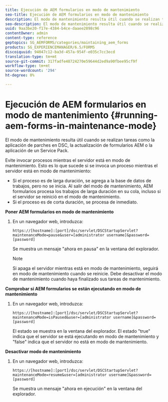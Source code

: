 ```yaml
---
title: Ejecución de AEM formularios en modo de mantenimiento
seo-title: Ejecución de AEM formularios en modo de mantenimiento
description: El modo de mantenimiento resulta útil cuando se realizan tareas como la aplicación de parches en DSC, la actualización de formularios AEM o la aplicación de un Service Pack. Obtenga más información sobre la ejecución de AEM formularios en modo de mantenimiento.
seo-description: El modo de mantenimiento resulta útil cuando se realizan tareas como la aplicación de parches en DSC, la actualización de formularios AEM o la aplicación de un Service Pack. Obtenga más información sobre la ejecución de AEM formularios en modo de mantenimiento.
uuid: 9aa3be20-f17e-4384-b4ce-daaee2898c96
contentOwner: admin
content-type: reference
geptopics: SG_AEMFORMS/categories/maintaining_aem_forms
products: SG_EXPERIENCEMANAGER/6.5/FORMS
discoiquuid: 94047c12-ba3d-457a-954f-e035c7cc3ecd
translation-type: tm+mt
source-git-commit: 317fadfe48724270e59644d2ed9a90fbee95cf9f
workflow-type: tm+mt
source-wordcount: '294'
ht-degree: 0%

---
```



# Ejecución de AEM formularios en modo de mantenimiento {#running-aem-forms-in-maintenance-mode}

El modo de mantenimiento resulta útil cuando se realizan tareas como la aplicación de parches en DSC, la actualización de formularios AEM o la aplicación de un Service Pack.

Evite invocar procesos mientras el servidor está en modo de mantenimiento. Esto es lo que sucede si se invoca un proceso mientras el servidor está en modo de mantenimiento:

* Si el proceso es de larga duración, se agrega a la base de datos de trabajos, pero no se inicia. Al salir del modo de mantenimiento, AEM formularios procesa los trabajos de larga duración en su cola, incluso si el servidor se reinició en el modo de mantenimiento.
* Si el proceso es de corta duración, se procesa de inmediato.

**Poner AEM formularios en modo de mantenimiento**

1. En un navegador web, introduzca:

   `https://[hostname]:[port]/dsc/servlet/DSCStartupServlet?maintenanceMode=pause&user=[administrator username]&password=[password]`

   Se muestra un mensaje &quot;ahora en pausa&quot; en la ventana del explorador.

   >[!NOTE]
   >
   >Si apaga el servidor mientras está en modo de mantenimiento, seguirá en modo de mantenimiento cuando se reinicie. Debe desactivar el modo de mantenimiento cuando haya finalizado sus tareas de mantenimiento.

**Comprobar si AEM formularios se están ejecutando en modo de mantenimiento**

1. En un navegador web, introduzca:

   `https://[hostname]:[port]/dsc/servlet/DSCStartupServlet?maintenanceMode=isPaused&user=[administrator username]&password=[password]`

   El estado se muestra en la ventana del explorador. El estado &quot;true&quot; indica que el servidor se está ejecutando en modo de mantenimiento y &quot;false&quot; indica que el servidor no está en modo de mantenimiento.

**Desactivar modo de mantenimiento**

1. En un navegador web, introduzca:

   `https://[hostname]:[port]/dsc/servlet/DSCStartupServlet?maintenanceMode=resume&user=[administrator username]&password=[password]`

   Se muestra un mensaje &quot;ahora en ejecución&quot; en la ventana del explorador.

